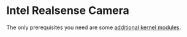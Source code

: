 # Intel Realsense Camera
The only prerequisites you need are some [additional kernel modules](kernel_module.md).
